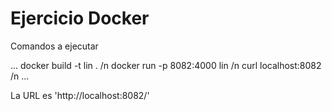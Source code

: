 # Ejercicio Docker

Comandos a ejecutar

...
docker build -t lin . /n
docker run -p 8082:4000 lin /n
curl localhost:8082 /n
...

La URL es 'http://localhost:8082/'
